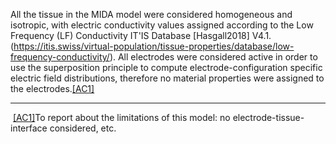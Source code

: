 All the tissue in the MIDA model were considered homogeneous and isotropic, with electric conductivity values assigned 
according to the Low Frequency (LF) Conductivity IT'IS Database [Hasgall2018] 
V4.1. (<https://itis.swiss/virtual-population/tissue-properties/database/low-frequency-conductivity/>). 
All electrodes were considered active in order to use the superposition principle to compute electrode-configuration 
specific electric field distributions, therefore no material properties were assigned to the 
electrodes.[[AC1]](file:///C:/Users/steiner/Downloads/Materials%20and%20Methods.docx#_msocom_1) 

* * * * *

 [[AC1]](file:///C:/Users/steiner/Downloads/Materials%20and%20Methods.docx#_msoanchor_1)To report about 
 the limitations of this model: no electrode-tissue-interface considered, etc.